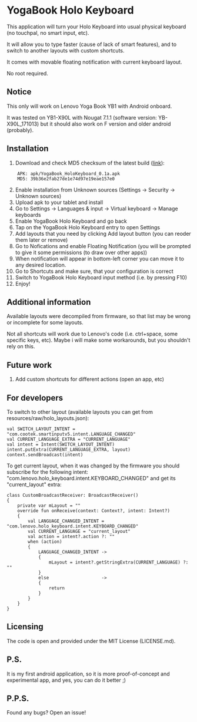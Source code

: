 # YogaBook Holo Keyboard

This application will turn your Holo Keyboard into usual physical keyboard (no touchpal, no smart input, etc).

It will allow you to type faster (cause of lack of smart features), and to switch to another layouts with custom shortcuts.

It comes with movable floating notification with current keyboard layout.

No root required.

## Notice

This only will work on Lenovo Yoga Book YB1 with Android onboard.

It was tested on YB1-X90L with Nougat 7.1.1 (software version: YB-X90L_171013) but it should also work on F version and older android (probably).

## Installation

1. Download and check MD5 checksum of the latest build ([link](https://github.com/alex-justes/YogaBookHoloKeyboard/raw/master/apk/YogaBook_HoloKeyboard_0.1a.apk)):
```
    APK: apk/YogaBook_HoloKeyboard_0.1a.apk 
    MD5: 39b36e2fab27de1e74d97e19eae157e0
```
2. Enable installation from Unknown sources (Settings -> Security -> Unknown sources)
3. Upload apk to your tablet and install 
4. Go to Settings -> Languages & input -> Virtual keyboard -> Manage keyboards 
5. Enable YogaBook Holo Keyboard and go back
6. Tap on the YogaBook Holo Keyboard entry to open Settings
7. Add layouts that you need by clicking Add layout button (you can reoder them later or remove)
8. Go to Nofications and enable Floating Notification (you will be prompted to give it some permissions (to draw over other apps))
9. When notification will appear in bottom-left corner you can move it to any desired location.
10. Go to Shortcuts and make sure, that your configuration is correct
11. Switch to YogaBook Holo Keyboard input method (i.e. by pressing F10)
12. Enjoy!

## Additional information

Available layouts were decompiled from firmware, so that list may be wrong or incomplete for some layouts.

Not all shortcuts will work due to Lenovo's code (i.e. ctrl+space, some specific keys, etc).
Maybe i will make some workarounds, but you shouldn't rely on this.

## Future work

1. Add custom shortcuts for different actions (open an app, etc)

## For developers

To switch to other layout (available layouts you can get from resources/raw/holo_layouts.json): 

```
val SWITCH_LAYOUT_INTENT = "com.cootek.smartinputv5.intent.LANGUAGE_CHANGED"
val CURRENT_LANGUAGE_EXTRA = "CURRENT_LANGUAGE"
val intent = Intent(SWITCH_LAYOUT_INTENT)
intent.putExtra(CURRENT_LANGUAGE_EXTRA, layout)
context.sendBroadcast(intent)
```

To get current layout, when it was changed by the firmware you should subscribe for the following intent: "com.lenovo.holo_keyboard.intent.KEYBOARD_CHANGED" and get its "current_layout" extra:

```
class CustomBroadcastReceiver: BroadcastReceiver()
{
    private var mLayout = ""
    override fun onReceive(context: Context?, intent: Intent?)
    {
        val LANGUAGE_CHANGED_INTENT = "com.lenovo.holo_keyboard.intent.KEYBOARD_CHANGED"
        val CURRENT_LANGUAGE = "current_layout"
        val action = intent?.action ?: ""
        when (action)
        {
            LANGUAGE_CHANGED_INTENT ->
            {
                mLayout = intent?.getStringExtra(CURRENT_LANGUAGE) ?: ""
            }
            else                    ->
            {
                return
            }
        }
    }
}
```

## Licensing 

The code is open and provided under the MIT License (LICENSE.md).

## P.S.

It is my first android application, so it is more proof-of-concept and experimental app, and yes, you can do it better ;)

## P.P.S.

Found any bugs? Open an issue!

